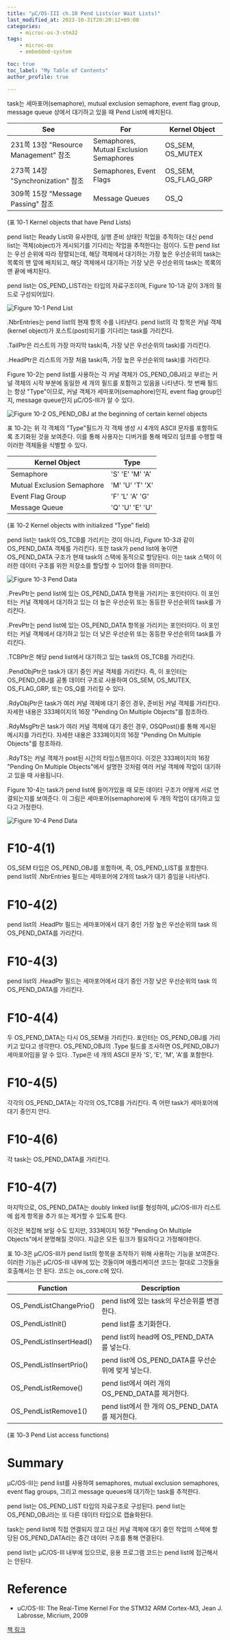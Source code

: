 ```yaml
---
title: "μC/OS-III ch.10 Pend Lists(or Wait Lists)"
last_modified_at: 2023-10-31T20:20:12+09:00
categories:
    - microc-os-3-stm32
tags:
    - microc-os
    - embedded-system

toc: true
toc_label: "My Table of Contents"
author_profile: true

---
```

task는 세마포어(semaphore), mutual exclusion semaphore, event flag group, message queue 상에서 대기하고 있을 때 Pend List에 배치된다.

| See | For | Kernel Object |
|-----|-----|---------------|
|231쪽 13장 "Resource Management" 참조     |Semaphores, Mutual Exclusion Semaphores     |OS_SEM, OS_MUTEX               |
|273쪽 14장 "Synchronization" 참조     |Semaphores, Event Flags     | OS_SEM, OS_FLAG_GRP              |
|309쪽 15장 "Message Passing" 참조     |Message Queues     | OS_Q              |

(표 10-1 Kernel objects that have Pend Lists)

pend list는 Ready List와 유사한데, 실행 준비 상태인 작업을 추적하는 대신 pend list는 객체(object)가 게시되기를 기다리는 작업을 추적한다는 점이다. 도한 pend list는 우선 순위에 따라 정렬되는데, 해당 객체에서 대기하는 가장 높은 우선순위의 task는 목록의 맨 앞에 배치되고, 해당 객체에서 대기하는 가장 낮은 우선순위의 task는 목록의 맨 끝에 배치된다.

pend list는 OS_PEND_LIST라는 타입의 자료구조이며, Figure 10-1과 같이 3개의 필드로 구성되어있다.

![Figure 10-1 Pend List](https://github.com/minchoCoin/minchoCoin.github.io/assets/62372650/0e7103fa-b1d1-4569-876e-aed9e1dc65eb)

.NbrEntries는 pend list의 현재 항목 수를 나타낸다. pend list의 각 항목은 커널 객체(kernel object)가 포스트(post)되기를 기다리는 task를 가리킨다.

.TailPtr은 리스트의 가장 마지막 task(즉, 가장 낮은 우선순위의 task)를 가리킨다.

.HeadPtr은 리스트의 가장 처음 task(즉, 가장 높은 우선순위의 task)를 가리킨다.

Figure 10-2는 pend list를 사용하는 각 커널 객체가 OS_PEND_OBJ라고 부르는 커널 객체의 시작 부분에 동일한 세 개의 필드를 포함하고 있음을 나타낸다. 첫 번째 필드는 항상 "Type"이므로, 커널 객체가 세마포어(semaphore)인지, event flag group인지, message queue인지 μC/OS-III가 알 수 있다.

![Figure 10-2 OS_PEND_OBJ at the beginning of certain kernel objects](https://github.com/minchoCoin/minchoCoin.github.io/assets/62372650/f2c952ea-0080-49e9-b8e4-f7d930ef0ec3)

표 10-2는 위 각 객체의 "Type"필드가 각 객체 생성 시 4개의 ASCII 문자를 포함하도록 초기화된 것을 보여준다. 이를 통해 사용자는 디버거를 통해 메모리 덤프를 수행할 때 이러한 객체들을 식별할 수 있다.

| Kernel Object | Type |
|---------------|------|
|Semaphore               |'S' 'E' 'M' 'A'      |
|Mutual Exclusion Semaphore               |'M' 'U' 'T' 'X'      |
|Event Flag Group               |'F' 'L' 'A' 'G'      |
|Message Queue               |'Q' 'U' 'E' 'U'      |

(표 10-2 Kernel objects with initialized “Type” field)

pend list는 task의 OS_TCB를 가리키는 것이 아니라, Figure 10-3과 같이 OS_PEND_DATA 객체를 가리킨다. 또한 task가 pend list에 놓이면 OS_PEND_DATA 구조가 현재 task의 스택에 동적으로 할당된다. 이는 task 스택이 이러한 데이터 구조를 위한 저장소를 할당할 수 있어야 함을 의미한다.

![Figure 10-3 Pend Data](https://github.com/minchoCoin/minchoCoin.github.io/assets/62372650/21a6867e-cea7-4856-af54-e1681c9c523d)

.PrevPtr는 pend list에 있는 OS_PEND_DATA 항목을 가리키는 포인터이다. 이 포인터는 커널 객체에서 대기하고 있는 더 높은 우선순위 또는 동등한 우선순위의 task를 가리킨다.

.PrevPtr는 pend list에 있는 OS_PEND_DATA 항목을 가리키는 포인터이다. 이 포인터는 커널 객체에서 대기하고 있는 더 낮은 우선순위 또는 동등한 우선순위의 task를 가리킨다.

.TCBPtr은 해당 pend list에서 대기하고 있는 task의 OS_TCB를 가리킨다.

.PendObjPtr은 task가 대기 중인 커널 객체를 가리킨다. 즉, 이 포인터는 OS_PEND_OBJ를 공통 데이터 구조로 사용하여 OS_SEM, OS_MUTEX, OS_FLAG_GRP, 또는 OS_Q를 가리킬 수 있다.

.RdyObjPtr은 task가 여러 커널 객체에 대기 중인 경우, 준비된 커널 객체를 가리킨다. 자세한 내용은 333페이지의 16장 "Pending On Multiple Objects"를 참조하라.

.RdyMsgPtr은 task가 여러 커널 객체에 대기 중인 경우, OSQPost()를 통해 게시된 메시지를 가리킨다. 자세한 내용은 333페이지의 16장 "Pending On Multiple Objects"를 참조하라.

.RdyTS는 커널 객체가 post된 시간의 타임스탬프이다. 이것은 333페이지의 16장 "Pending On Multiple Objects"에서 설명한 것처럼 여러 커널 객체에 작업이 대기하고 있을 때 사용됩니다.

Figure 10-4는 task가 pend list에 들어가있을 때 모든 데이터 구조가 어떻게 서로 연결되는지를 보여준다. 이 그림은 세마포어(semaphore)에 두 개의 작업이 대기하고 있다고 가정한다.

![Figure 10-4 Pend Data](https://github.com/minchoCoin/minchoCoin.github.io/assets/62372650/365567e6-1462-41c5-8247-d1b32ebf2262)

# F10-4(1)
OS_SEM 타입은 OS_PEND_OBJ를 포함하며, 즉, OS_PEND_LIST를 포함한다. pend list의 .NbrEntries 필드는 세마포어에 2개의 task가 대기 중임을 나타낸다.

# F10-4(2)
pend list의 .HeadPtr 필드는 세마포어에서 대기 중인 가장 높은 우선순위의 task 의 OS_PEND_DATA를 가리킨다.

# F10-4(3)
pend list의 .HeadPtr 필드는 세마포어에서 대기 중인 가장 낮은 우선순위의 task 의 OS_PEND_DATA를 가리킨다.

# F10-4(4)
두 OS_PEND_DATA는 다시 OS_SEM을 가리킨다. 포인터는 OS_PEND_OBJ를 가리키고 있다고 생각한다. OS_PEND_OBJ의 .Type 필드를 조사하면 OS_PEND_OBJ가 세마포어임을 알 수 있다. .Type은 네 개의 ASCII 문자 'S', 'E', 'M', 'A'를 포함한다.

# F10-4(5)
각각의 OS_PEND_DATA는 각각의 OS_TCB를 가리킨다. 즉 어떤 task가 세마포어에 대기 중인지 안다.

# F10-4(6)
각 task는 OS_PEND_DATA를 가리킨다.

# F10-4(7)
마지막으로, OS_PEND_DATA는 doubly linked list를 형성하여, μC/OS-III가 리스트에 쉽게 항목을 추가 또는 제거할 수 있도록 한다.

이것은 복잡해 보일 수도 있지만, 333페이지 16장 "Pending On Multiple Objects"에서 분명해질 것이다. 지금은 모든 링크가 필요하다고 가정해야한다.

표 10-3은 μC/OS-III가 pend list의 항목을 조작하기 위해 사용하는 기능을 보여준다. 이러한 기능은 μC/OS-III 내부에 있는 것들이며 애플리케이션 코드는 절대로 그것들을 호출해서는 안 된다. 코드는 os_core.c에 있다.



| Function | Description |
|----------|-------------|
|OS_PendListChangePrio()          |pend list에 있는 task의 우선순위를 변경한다.             |
|OS_PendListInit()          |pend list를 초기화한다.             |
|OS_PendListInsertHead()          |pend list의 head에 OS_PEND_DATA를 넣는다.             |
|OS_PendListInsertPrio()          |pend list에 OS_PEND_DATA를 우선순위에 맞게 넣는다.             |
|OS_PendListRemove()          |pend list에서 여러 개의 OS_PEND_DATA를 제거한다.             |
|OS_PendListRemove1()          |pend list에서 한 개의 OS_PEND_DATA를 제거한다.             |

(표 10-3 Pend List access functions)

# Summary
μC/OS-III는 pend list를 사용하여 semaphores, mutual exclusion semaphores, event flag groups, 그리고 message queues에 대기하는 task를 추적한다.

pend list는 OS_PEND_LIST 타입의 자료구조로 구성된다. pend list는 OS_PEND_OBJ라는 또 다른 데이터 타입으로 캡슐화된다.

task는 pend list에 직접 연결되지 않고 대신 커널 객체에 대기 중인 작업의 스택에 할당된 OS_PEND_DATA라는 중간 데이터 구조를 통해 연결된다.

pend list는 μC/OS-III 내부에 있으므로, 응용 프로그램 코드는 pend list에 접근해서는 안된다.

# Reference
 - uC/OS-III: The Real-Time Kernel For the STM32 ARM Cortex-M3, Jean J. Labrosse, Micrium, 2009

[책 링크](https://micrium.atlassian.net/wiki/spaces/osiiidoc/overview)

